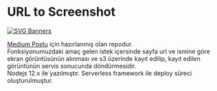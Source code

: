 # URL to Screenshot
[![SVG Banners](https://svg-banners.vercel.app/api?type=glitch&text1=MEDIUM&width=800&height=400)](https://github.com/Akshay090/svg-banners)

  [Medium Postu](https://basyusuf.medium.com/aws-%C3%BCzerinde-serverless-ile-puppeteer-kullan%C4%B1m%C4%B1-897356f6793f) için hazırlanmış olan repodur.  
Fonksiyonumuzdaki amaç gelen istek içersinde sayfa url ve ismine göre ekran görüntüsünün alınması ve s3 üzerinde kayıt edilip, kayıt edilen görüntünün servis sonucunda döndürmesidir.  
Nodejs 12.x ile yazılmıştır. Serverless framework ile deploy süreci oluşturulmuştur.

